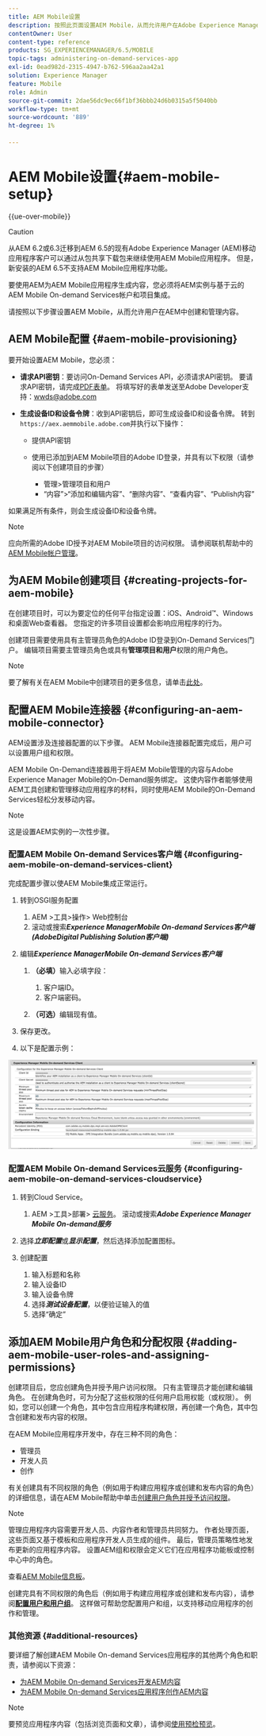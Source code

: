```yaml
---
title: AEM Mobile设置
description: 按照此页面设置AEM Mobile，从而允许用户在Adobe Experience Manager (AEM)中创建和管理内容。 本页提供有关将AEM实例与基于云的AEM Mobile On-demand Services帐户和项目集成的信息。
contentOwner: User
content-type: reference
products: SG_EXPERIENCEMANAGER/6.5/MOBILE
topic-tags: administering-on-demand-services-app
exl-id: 0ead982d-2315-4947-b762-596aa2aa42a1
solution: Experience Manager
feature: Mobile
role: Admin
source-git-commit: 2dae56dc9ec66f1bf36bbb24d6b0315a5f5040bb
workflow-type: tm+mt
source-wordcount: '889'
ht-degree: 1%

---
```


# AEM Mobile设置{#aem-mobile-setup}

{{ue-over-mobile}}

>[!CAUTION]
>
>从AEM 6.2或6.3迁移到AEM 6.5的现有Adobe Experience Manager (AEM)移动应用程序客户可以通过从包共享下载包来继续使用AEM Mobile应用程序。 但是，新安装的AEM 6.5不支持AEM Mobile应用程序功能。

要使用AEM为AEM Mobile应用程序生成内容，您必须将AEM实例与基于云的AEM Mobile On-demand Services帐户和项目集成。

请按照以下步骤设置AEM Mobile，从而允许用户在AEM中创建和管理内容。

## AEM Mobile配置 {#aem-mobile-provisioning}

要开始设置AEM Mobile，您必须：

* **请求API密钥**：要访问On-Demand Services API，必须请求API密钥。 要请求API密钥，请完成[PDF表单](https://helpx.adobe.com/cn/digital-publishing-solution/help/aem-mobile-end-of-life-faq.html)。 将填写好的表单发送至Adobe Developer支持：[wwds@adobe.com](mailto:wwds@adobe.com)

* **生成设备ID和设备令牌**：收到API密钥后，即可生成设备ID和设备令牌。 转到`https://aex.aemmobile.adobe.com`并执行以下操作：

   * 提供API密钥
   * 使用已添加到AEM Mobile项目的Adobe ID登录，并具有以下权限（请参阅以下创建项目的步骤）

      * 管理>管理项目和用户
      * “内容”>“添加和编辑内容”、“删除内容”、“查看内容”、“Publish内容”

如果满足所有条件，则会生成设备ID和设备令牌。

>[!NOTE]
>
>应向所需的Adobe ID授予对AEM Mobile项目的访问权限。 请参阅联机帮助中的[AEM Mobile帐户管理](https://helpx.adobe.com/cn/digital-publishing-solution/help/aem-mobile-end-of-life-faq.html)。

## 为AEM Mobile创建项目 {#creating-projects-for-aem-mobile}

在创建项目时，可以为要定位的任何平台指定设置：iOS、Android™、Windows和桌面Web查看器。 您指定的许多项目设置都会影响应用程序的行为。

创建项目需要使用具有主管理员角色的Adobe ID登录到On-Demand Services门户。 编辑项目需要主管理员角色或具有&#x200B;**管理项目和用户**&#x200B;权限的用户角色。

>[!NOTE]
>
>要了解有关在AEM Mobile中创建项目的更多信息，请单击[此处](https://helpx.adobe.com/cn/digital-publishing-solution/help/creating-projects.html)。

## 配置AEM Mobile连接器 {#configuring-an-aem-mobile-connector}

AEM设置涉及连接器配置的以下步骤。 AEM Mobile连接器配置完成后，用户可以设置用户组和权限。

AEM Mobile On-Demand连接器用于将AEM Mobile管理的内容与Adobe Experience Manager Mobile的On-Demand服务绑定。 这使内容作者能够使用AEM工具创建和管理移动应用程序的材料，同时使用AEM Mobile的On-Demand Services轻松分发移动内容。

>[!NOTE]
>
>这是设置AEM实例的一次性步骤。

### 配置AEM Mobile On-demand Services客户端 {#configuring-aem-mobile-on-demand-services-client}

完成配置步骤以使AEM Mobile集成正常运行。

1. 转到OSGI服务配置

   1. AEM >工具>操作> Web控制台
   1. 滚动或搜索&#x200B;***Experience ManagerMobile On-demand Services客户端(AdobeDigital Publishing Solution客户端)***

1. 编辑&#x200B;***Experience ManagerMobile On-demand Services客户端***

   1. **（必填）**&#x200B;输入必填字段：

      1. 客户端ID。
      1. 客户端密码。

   1. **（可选）**&#x200B;编辑现有值。

1. 保存更改。
1. 以下是配置示例：

![chlimage_1-53](assets/chlimage_1-53.png)

### 配置AEM Mobile On-demand Services云服务 {#configuring-aem-mobile-on-demand-services-cloudservice}

1. 转到Cloud Service。

   1. AEM >工具>部署> [云服务](http://localhost:4502/libs/cq/core/content/tools/cloudservices.html)。 滚动或搜索&#x200B;***Adobe Experience Manager Mobile On-demand服务***

1. 选择&#x200B;***立即配置***&#x200B;或&#x200B;***显示配置***，然后选择添加配置图标。

1. 创建配置

   1. 输入标题和名称
   1. 输入设备ID
   1. 输入设备令牌
   1. 选择&#x200B;***测试设备配置***，以便验证输入的值
   1. 选择“确定”

## 添加AEM Mobile用户角色和分配权限 {#adding-aem-mobile-user-roles-and-assigning-permissions}

创建项目后，您应创建角色并授予用户访问权限。 只有主管理员才能创建和编辑角色。 在创建角色时，可为分配了这些权限的任何用户启用权能（或权限）。 例如，您可以创建一个角色，其中包含应用程序构建权限，再创建一个角色，其中包含创建和发布内容的权限。

在AEM Mobile应用程序开发中，存在三种不同的角色：

* 管理员
* 开发人员
* 创作

有关创建具有不同权限的角色（例如用于构建应用程序或创建和发布内容的角色）的详细信息，请在AEM Mobile帮助中单击[创建用户角色并授予访问权限](https://helpx.adobe.com/cn/digital-publishing-solution/help/account-admin-dps.html)。

>[!NOTE]
>
>管理应用程序内容需要开发人员、内容作者和管理员共同努力。 作者处理页面，这些页面又基于模板和应用程序开发人员生成的组件。 最后，管理员策略性地发布更新的应用程序内容。 设置AEM组和权限会定义它们在应用程序功能板或控制中心中的角色。
>
>查看[AEM Mobile信息板](/help/mobile/mobile-apps-ondemand-application-dashboard.md)。

创建完具有不同权限的角色后（例如用于构建应用程序或创建和发布内容），请参阅&#x200B;[**配置用户和用户组**](/help/mobile/aem-mobile-configure-users.md)。 这样做可帮助您配置用户和组，以支持移动应用程序的创作和管理。

### 其他资源 {#additional-resources}

要详细了解创建AEM Mobile On-demand Services应用程序的其他两个角色和职责，请参阅以下资源：

* [为AEM Mobile On-demand Services开发AEM内容](/help/mobile/aem-mobile-on-demand.md)
* [为AEM Mobile On-demand Services应用程序创作AEM内容](/help/mobile/mobile-apps-ondemand.md)

>[!NOTE]
>
>要预览应用程序内容（包括浏览页面和文章），请参阅[使用预检预览](/help/mobile/aem-mobile-manage-ondemand-services.md)。
